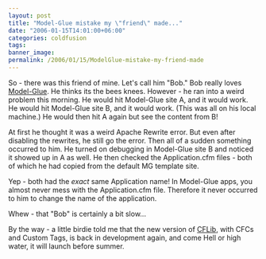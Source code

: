 ```yaml
---
layout: post
title: "Model-Glue mistake my \"friend\" made..."
date: "2006-01-15T14:01:00+06:00"
categories: coldfusion 
tags: 
banner_image: 
permalink: /2006/01/15/ModelGlue-mistake-my-friend-made
---
```


So - there was this friend of mine. Let's call him "Bob." Bob really loves <a href="http://www.model-glue.com">Model-Glue</a>. He thinks its the bees knees. However - he ran into a weird problem this morning. He would hit Model-Glue site A, and it would work. He would hit Model-Glue site B, and it would work. (This was all on his local machine.) He would then hit A again but see the content from B!

At first he thought it was a weird Apache Rewrite error. But even after disabling the rewrites, he still go the error. Then all of a sudden something occurred to him. He turned on debugging in Model-Glue site B and noticed it showed up in A as well. He then checked the Application.cfm files - both of which he had copied from the default MG template site.

Yep - both had the <i>exact</i> same Application name! In Model-Glue apps,  you almost never mess with the Application.cfm file. Therefore it never occurred to him to change the name of the application.

Whew - that "Bob" is certainly a bit slow...

By the way - a little birdie told me that the new version of <a href="http://www.cflib.org">CFLib</a>, with CFCs and Custom Tags, is back in development again, and come Hell or high water, it will launch before summer.